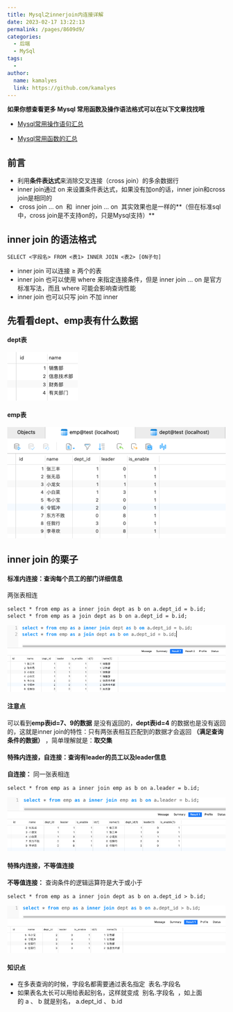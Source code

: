```yaml
---
title: Mysql之innerjoin内连接详解
date: 2023-02-17 13:22:13
permalink: /pages/8609d9/
categories:
  - 后端
  - MySql
tags:
  - 
author: 
  name: kamalyes
  link: https://github.com/kamalyes
---
```

**如果你想查看更多 Mysql 常用函数及操作语法格式可以在以下文章找找哦**

- [Mysql常用操作语句汇总](./59.Mysql常用操作语句汇总.md)

- [Mysql常用函数的汇总](./01.Mysql常用函数汇总.md)

**前言**
------

*   利用**条件表达式**来消除交叉连接（cross join）的多余数据行
*   inner join通过 on 来设置条件表达式，如果没有加on的话，inner join和cross join是相同的
*    cross join ... on  和  inner join ... on  其实效果也是一样的**（但在标准sql中，cross join是不支持on的，只是Mysql支持）**

inner join 的语法格式
----------------

```
SELECT <字段名> FROM <表1> INNER JOIN <表2> [ON子句]
```

*   inner join 可以连接 ≥ 两个的表
*   inner join 也可以使用 where 来指定连接条件，但是 inner join ... on 是官方标准写法，而且 where 可能会影响查询性能
*   inner join 也可以只写 join 不加 inner 

先看看dept、emp表有什么数据
-----------------

#### dept表

![](../../assets/images/mysql/join_table_query_for_dept.png)

#### emp表

![](../../assets/images/mysql/join_table_query_for_emp.png)

inner join 的栗子
--------------

#### 标准内连接：查询每个员工的部门详细信息

两张表相连

```
select * from emp as a inner join dept as b on a.dept_id = b.id;
select * from emp as a join dept as b on a.dept_id = b.id;
```

![](../../assets/images/mysql/Snipaste_2023-02-17_13-52-39.png)

#### 注意点

可以看到**emp表id=7、9的数据** 是没有返回的，**dept表id=4** 的数据也是没有返回的，这就是inner join的特性：只有两张表相互匹配到的数据才会返回 **（满足查询条件的数据）** ，简单理解就是：**取交集**

#### 特殊内连接，自连接：查询有leader的员工以及leader信息

**自连接：** 同一张表相连

```
select * from emp as a inner join emp as b on a.leader = b.id;
```

![](../../assets/images/mysql/Snipaste_2023-02-17_13-43-27.png)

#### 特殊内连接，不等值连接

**不等值连接：** 查询条件的逻辑运算符是大于或小于

```
select * from emp as a inner join dept as b on a.dept_id > b.id;
```

![](../../assets/images/mysql/Snipaste_2023-02-17_13-55-40.png)

#### 知识点

*   在多表查询的时候，字段名都需要通过表名指定  表名.字段名  
*   如果表名太长可以用给表起别名，这样就变成  别名.字段名  ，如上面的 a 、 b 就是别名， a.dept_id 、 b.id 
